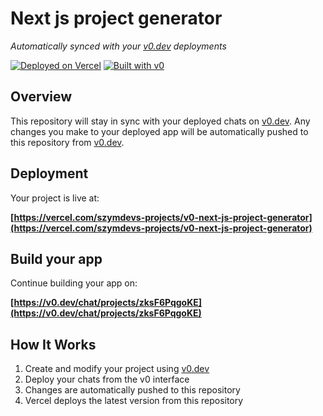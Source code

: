 # Next js project generator

*Automatically synced with your [v0.dev](https://v0.dev) deployments*

[![Deployed on Vercel](https://img.shields.io/badge/Deployed%20on-Vercel-black?style=for-the-badge&logo=vercel)](https://vercel.com/szymdevs-projects/v0-next-js-project-generator)
[![Built with v0](https://img.shields.io/badge/Built%20with-v0.dev-black?style=for-the-badge)](https://v0.dev/chat/projects/zksF6PqgoKE)

## Overview

This repository will stay in sync with your deployed chats on [v0.dev](https://v0.dev).
Any changes you make to your deployed app will be automatically pushed to this repository from [v0.dev](https://v0.dev).

## Deployment

Your project is live at:

**[https://vercel.com/szymdevs-projects/v0-next-js-project-generator](https://vercel.com/szymdevs-projects/v0-next-js-project-generator)**

## Build your app

Continue building your app on:

**[https://v0.dev/chat/projects/zksF6PqgoKE](https://v0.dev/chat/projects/zksF6PqgoKE)**

## How It Works

1. Create and modify your project using [v0.dev](https://v0.dev)
2. Deploy your chats from the v0 interface
3. Changes are automatically pushed to this repository
4. Vercel deploys the latest version from this repository
